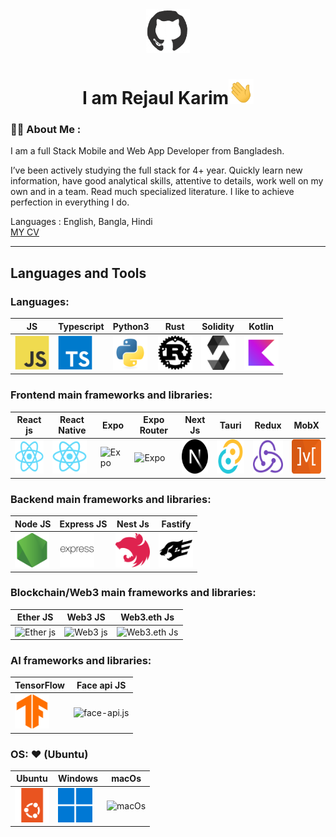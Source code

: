 <div style="text-align: center">
    <img src="./image/github.gif"  height='70' width='70'/>
</div>

<h1 style="text-align:center">I am Rejaul Karim<img src='./image/hi.gif' height='40' width='40'/></h1>

### 🧑‍💻 About Me :

I am a full Stack Mobile and Web App Developer from Bangladesh.

I’ve been actively studying the full stack for 4+ year. Quickly learn new information, have good analytical skills, attentive to details, work well on my own and in a team. Read much specialized literature. I like to achieve perfection in everything I do.

Languages : English, Bangla, Hindi <br>
<a href="https://drive.google.com/file/d/1jdxb4KLk3dHWSIKE6nOR0tU0WpGVpqiT/view?usp=drive_link">MY CV</a>

---

## Languages and Tools 
<div>

### Languages:
| JS | Typescript| Python3 | Rust | Solidity | Kotlin |
|----|--------|--------|------|-----------|------|
| <img src="https://github.com/devicons/devicon/blob/master/icons/javascript/javascript-original.svg" title="JavaScript" alt="JavaScript" width="55" height="55"/> | <img src="https://github.com/devicons/devicon/blob/master/icons/typescript/typescript-original.svg" title="TyprScript" alt="TyprScript" width="55" height="55"/> | <img src="https://github.com/devicons/devicon/blob/master/icons/python/python-original.svg" title="Python"  alt="Python" width="55" height="55"/> |  <img src="https://github.com/devicons/devicon/blob/master/icons/rust/rust-original.svg" title="Solidity" alt="Solidity" width="55" height="55"/>  |  <img src="https://github.com/devicons/devicon/blob/master/icons/solidity/solidity-original.svg" title="Solidity" alt="Solidity" width="55" height="55"/> |  <img src="https://github.com/devicons/devicon/blob/master/icons/kotlin/kotlin-original.svg" title="Solidity" alt="Solidity" width="55" height="55"/>  |



### Frontend main frameworks and libraries:

| React js | React Native | Expo | Expo Router | Next Js | Tauri | Redux | MobX |
|----------|--------------|-----|--------|----------|----------|---------|------|
|  <img src="https://github.com/devicons/devicon/blob/master/icons/react/react-original.svg" title="React"  alt="React" width="55" height="55"/>|  <img src="https://github.com/devicons/devicon/blob/master/icons/react/react-original.svg" title="React Native"  alt="React Native" width="55" height="55"/>|  <img src="https://github.com/expo/expo/raw/main/.github/resources/banner.png" title="Expo" alt="Expo" width="55" height="55"/> | <img src="https://github.com/expo/expo/raw/main/.github/resources/banner.png" title="Expo" alt="Expo" width="55" height="55"/> | <img src="https://github.com/devicons/devicon/blob/master/icons/nextjs/nextjs-original.svg" title="Next js" alt="Next Js" width="55" height="55"/>|  <img src="https://github.com/devicons/devicon/blob/master/icons/tauri/tauri-original.svg" title="Tauri" alt="Tauri" width="55" height="55"/>| <img src="https://github.com/devicons/devicon/blob/master/icons/redux/redux-original.svg" title="Redux" alt="Redux" width="55" height="55"/>| <img src="https://github.com/devicons/devicon/blob/master/icons/mobx/mobx-original.svg" title="MobX" alt="MobX" width="55" height="55"/>|


### Backend main frameworks and libraries:

| Node JS | Express JS | Nest Js | Fastify |
|----------|----------|----------|---------|
|  <img src="https://github.com/devicons/devicon/blob/master/icons/nodejs/nodejs-original.svg" title="Node JS"  alt="Node js" width="55" height="55"/>| <img src="https://github.com/devicons/devicon/blob/master/icons/express/express-original-wordmark.svg" title="Express JS"  alt="Express js" width="55" height="55"/> | <img src="https://github.com/devicons/devicon/blob/master/icons/nestjs/nestjs-original.svg" title="Nest JS"  alt="Nest js" width="55" height="55"/> |  <img src="https://github.com/devicons/devicon/blob/master/icons/fastify/fastify-original.svg" title="Fastify"  alt="Fastify" width="55" height="55"/> | 

### Blockchain/Web3 main frameworks and libraries:

| Ether JS | Web3 JS | Web3.eth Js |
|----------|----------|------------|
|  <img src="https://seeklogo.com/images/E/ethers-logo-D5B86204D8-seeklogo.com.png" title="Ether JS"  alt="Ether js" width="55" height="55"/>|  <img src="https://github.com/web3/web3.js/blob/4.x/assets/logo/web3js.jpg" title="Web3 JS"  alt="Web3 js" width="55" height="55"/>|<img src="https://github.com/web3/web3.js/blob/4.x/assets/logo/web3js.jpg" title="Web3.eth Js"  alt="Web3.eth Js" width="55" height="55"/>


### AI frameworks and libraries:

|TensorFlow | Face api JS |
|----------|--------------|
|  <img src="https://github.com/devicons/devicon/blob/master/icons/tensorflow/tensorflow-original.svg" title="TensorFlow"  alt="TensorFlow " width="55" height="55"/> | <img src="" title="Face api JS"  alt="face-api.js" width="55" height="55"/> 


<div/>
<div>

### OS: ❤️ (Ubuntu)

| Ubuntu | Windows | macOs|
|--------|---------|-------|
|<img src="https://github.com/devicons/devicon/blob/master/icons/ubuntu/ubuntu-original.svg" title="Ubuntu" alt="Ubuntu" width="55" height="55"/>| <img src="https://github.com/devicons/devicon/blob/master/icons/windows11/windows11-original.svg" title="Windows" alt="Windows" width="55" height="55"/> | <img src="https://e7.pngegg.com/pngimages/367/371/png-clipart-macos-apple-operating-systems-macos-logo-text-logo.png" title="macOs" alt="macOs" width="55" height="55"/> |


    
</div>
